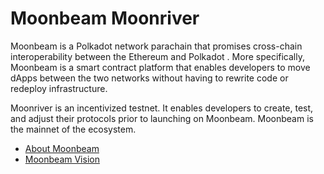 # Moonbeam Moonriver

Moonbeam is a Polkadot network parachain that promises cross-chain interoperability between the Ethereum and Polkadot . More specifically, Moonbeam is a smart contract platform that enables developers to move dApps between the two networks without having to rewrite code or redeploy infrastructure.

Moonriver is an incentivized testnet. It enables developers to create, test, and adjust their protocols prior to launching on Moonbeam. Moonbeam is the mainnet of the ecosystem.

- [About Moonbeam](https://docs.moonbeam.network/learn/platform/networks/moonbeam/)
- [Moonbeam Vision](https://docs.moonbeam.network/learn/platform/vision/)
